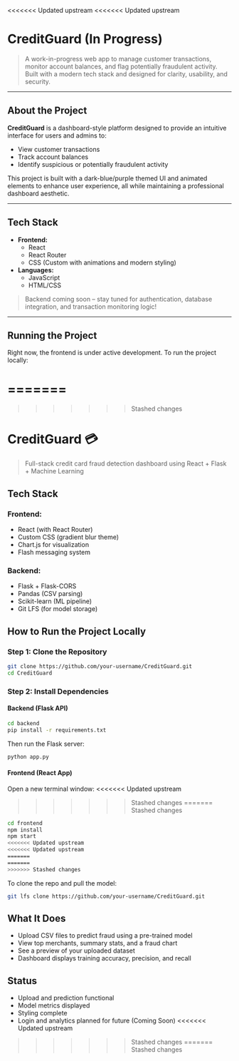 <<<<<<< Updated upstream
<<<<<<< Updated upstream
# CreditGuard (In Progress)

> A work-in-progress web app to manage customer transactions, monitor account balances, and flag potentially fraudulent activity. Built with a modern tech stack and designed for clarity, usability, and security.

---

## About the Project

**CreditGuard** is a dashboard-style platform designed to provide an intuitive interface for users and admins to:

- View customer transactions
- Track account balances
- Identify suspicious or potentially fraudulent activity

This project is built with a dark-blue/purple themed UI and animated elements to enhance user experience, all while maintaining a professional dashboard aesthetic.

---

## Tech Stack

- **Frontend:**
  - React
  - React Router
  - CSS (Custom with animations and modern styling)
- **Languages:**
  - JavaScript
  - HTML/CSS

> Backend coming soon – stay tuned for authentication, database integration, and transaction monitoring logic!

---

## Running the Project

Right now, the frontend is under active development. To run the project locally:

=======
=======
>>>>>>> Stashed changes

# CreditGuard 💳
> Full-stack credit card fraud detection dashboard using React + Flask + Machine Learning

## Tech Stack
### Frontend:
- React (with React Router)
- Custom CSS (gradient blur theme)
- Chart.js for visualization
- Flash messaging system

### Backend:
- Flask + Flask-CORS
- Pandas (CSV parsing)
- Scikit-learn (ML pipeline)
- Git LFS (for model storage)


## How to Run the Project Locally
### Step 1: Clone the Repository
```bash
git clone https://github.com/your-username/CreditGuard.git
cd CreditGuard
```

### Step 2: Install Dependencies
#### Backend (Flask API)
```bash
cd backend
pip install -r requirements.txt
```
Then run the Flask server:
```bash
python app.py
```


#### Frontend (React App)
Open a new terminal window:
<<<<<<< Updated upstream
>>>>>>> Stashed changes
=======
>>>>>>> Stashed changes
```bash
cd frontend
npm install
npm start
<<<<<<< Updated upstream
<<<<<<< Updated upstream
=======
=======
>>>>>>> Stashed changes
```



To clone the repo and pull the model:
```bash
git lfs clone https://github.com/your-username/CreditGuard.git
```

## What It Does
- Upload CSV files to predict fraud using a pre-trained model
- View top merchants, summary stats, and a fraud chart
- See a preview of your uploaded dataset
- Dashboard displays training accuracy, precision, and recall

## Status
- Upload and prediction functional
- Model metrics displayed
- Styling complete
- Login and analytics planned for future (Coming Soon)
<<<<<<< Updated upstream
>>>>>>> Stashed changes
=======
>>>>>>> Stashed changes
